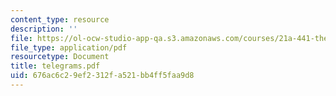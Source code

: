```yaml
---
content_type: resource
description: ''
file: https://ol-ocw-studio-app-qa.s3.amazonaws.com/courses/21a-441-the-conquest-of-america-spring-2004/676ac6c29ef2312fa521bb4ff5faa9d8_telegrams.pdf
file_type: application/pdf
resourcetype: Document
title: telegrams.pdf
uid: 676ac6c2-9ef2-312f-a521-bb4ff5faa9d8
---
```

